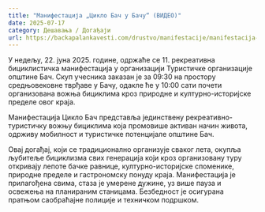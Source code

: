 ```yaml
---
title: "Манифестација „Цикло Бач у Бачу“ (ВИДЕО)"
date: 2025-07-17
category: Дешавања / Догађаји
url: https://backapalankavesti.com/drustvo/manifestacije/manifestacija-ciklo-bac-u-bacu-video/
---
```


У недељу, 22. јуна 2025. године, одржаће се 11. рекреативна бициклистичка манифестација у организацији Туристичке организације општине Бач. Скуп учесника заказан је за 09:30 на простору средњовековне тврђаве у Бачу, одакле ће у 10:00 сати почети организована вожња бициклима кроз природне и културно-историјске пределе овог краја.

Манифестација Цикло Бач представља јединствену рекреативно-туристичку вожњу бициклима која промовише активан начин живота, одрживу мобилност и туристичке потенцијале општине Бач.

Овај догађај, који се традиционално организује сваког лета, окупља љубитеље бициклизма свих генерација који кроз организовану туру откривају лепоте бачке равнице, културно-историјске споменике, природне пределе и гастрономску понуду краја. Манифестација је прилагођена свима, стаза је умерене дужине, уз више пауза и освежења на планираним станицама. Безбедност је осигурана пратњом саобраћајне полиције и техничком подршком.
